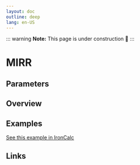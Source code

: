 ```yaml
---
layout: doc
outline: deep
lang: en-US
---
```


::: warning
**Note:** This page is under construction 🚧
:::

# MIRR

## Parameters

## Overview

## Examples

[See this example in IronCalc](https://app.ironcalc.com/?filename=mirr)

## Links
